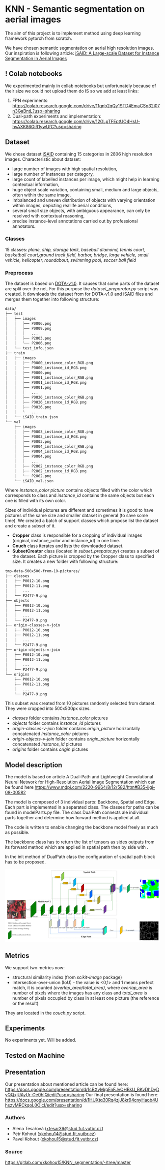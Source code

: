 # KNN - Semantic segmentation on aerial images

The aim of this project is to implement method using deep learning framework pytorch from scratch.

We have chosen semantic segmentation on aerial high resolution images. Our inspiration is following article:
 [iSAID: A Large-scale Dataset for Instance Segmentation in Aerial Images](https://openaccess.thecvf.com/content_CVPRW_2019/papers/DOAI/Zamir_iSAID_A_Large-scale_Dataset_for_Instance_Segmentation_in_Aerial_Images_CVPRW_2019_paper.pdf)

## ! Colab notebooks
We experimented mainly in collab notebooks but unfortunately because of their size we could not upload them do IS so we add at least links:
1. FPN experiments: https://colab.research.google.com/drive/11qnb2qQy1STD4EmaCSp32i07n3GaBntL?usp=sharing
2. Dual-path experiments and implementation: https://colab.research.google.com/drive/12GLgTFEptUO4HsU-hvAXK86OiR1ywUfC?usp=sharing

## Dataset
We chose dataset [iSAID](https://captain-whu.github.io/iSAID/) containing 15 categories in 2806 high resolution images.
Characteristic about dataset:
- large number of images with high spatial resolution,
- large number of instances per category,
- large count of labelled instances per image, which might help in learning contextual information,
- huge object scale variation, containing small, medium and large objects, often within the same image,
- Imbalanced and uneven distribution of objects with varying orientation within images, depicting reallife aerial conditions,
- several small size objects, with ambiguous appearance, can only be resolved with contextual reasoning,
- precise instance-level annotations carried out by professional annotators.

### Classes
15 classes: *plane, ship, storage tank, baseball diamond, tennis court, basketball court,ground track field, harbor, bridge, large vehicle, small vehicle, helicopter, roundabout, swimming pool, soccer ball field*

### Preprocess
The dataset is based on [DOTA-v1.0](https://captain-whu.github.io/DOTA/dataset.html). It causes that some parts of the dataset are split over the net.
For this purpose the *dataset_preparator.py* script was created. It downloads the dataset from for DOTA-v1.0 and iSAID files and merges them together into following structure:
```shell
data/
├── test
│   ├── images
│   │   ├── P0006.png
│   │   ├── P0009.png
│   │   │   ...
│   │   ├── P2803.png
│   │   └── P2806.png
│   └── test_info.json
├── train
│   ├── images
│   │   ├── P0000_instance_color_RGB.png
│   │   ├── P0000_instance_id_RGB.png
│   │   ├── P0000.png
│   │   ├── P0001_instance_color_RGB.png
│   │   ├── P0001_instance_id_RGB.png
│   │   ├── P0001.png
│   │   │   ...
│   │   ├── P0826_instance_color_RGB.png
│   │   ├── P0826_instance_id_RGB.png
│   │   ├── P0826.png
│   │   └   ...
│   └── iSAID_train.json
└── val
    ├── images
    │   ├── P0003_instance_color_RGB.png
    │   ├── P0003_instance_id_RGB.png
    │   ├── P0003.png
    │   ├── P0004_instance_color_RGB.png
    │   ├── P0004_instance_id_RGB.png
    │   ├── P0004.png
    │   │   ...
    │   ├── P2802_instance_color_RGB.png
    │   ├── P2802_instance_id_RGB.png
    │   └── P2802.png
    └── iSAID_val.json
```
Where *instance_color picture* contains objects filled with the color which corresponds to class and 
*instance_id* contains the same objects but each one is filled with its own color.

Sizes of individual pictures are different and sometimes it is good to have pictures of the same size and smaller dataset in general (to save some time). We created a batch of support classes
which propose list the dataset and create a subset of it.

- <b>Cropper</b> class is responsible for a cropping of individual images (original, instance_color and instance_id) in one time.
- <b>Couch</b> class iterates and lists the downloaded dataset.
- <b>SubsetCreator</b> class (located in *subset_prepator.py*) creates a subset of the dataset. Each picture is cropped by the Cropper class to 
      specified size. It creates a new folder with following structure:
```shell
tmp-data-500x500-from-10-pictures/
├── classes
│   ├── P0012-10.png
│   ├── P0012-11.png
│   │   ...
│   └── P2477-9.png
├── objects
│   ├── P0012-10.png
│   ├── P0012-11.png
│   │   ...
│   └── P2477-9.png
├── origin-classes-v-join
│   ├── P0012-10.png
│   ├── P0012-11.png
│   │   ...
│   └── P2477-9.png
├── origin-objects-v-join
│   ├── P0012-10.png
│   ├── P0012-11.png
│   │   ...
│   └── P2477-9.png
└── origins
    ├── P0012-10.png
    ├── P0012-11.png
    │   ...
    └── P2477-9.png
```
This subset was created from 10 pictures randomly selected from dataset. They were cropped into 500x500px sizes.
- *classes* folder contains *instance_color* pictures
- *objects* folder contains *instance_id* pictures
- *origin-classes-v-join* folder contains *origin_picture* horizontally concatenated *instance_color* pictures
- *origin-objects-v-join* folder contains *origin_picture* horizontally concatenated *instance_id* pictures
- *origins* folder contains *origin* pictures

## Model description

The model is based on article A Dual-Path and Lightweight Convolutional Neural Network for High-Resolution Aerial Image Segmentation which can be found here https://www.mdpi.com/2220-9964/8/12/582/htm#B35-ijgi-08-00582

The model is composed of 3 individual parts: Backbone, Spatial and Edge. Each part is implemented in a separated class. The classes for paths can be found in modelParts.py file. The class DualPath connects ale individual parts together and determine how forward method is applied at all. 

The code is written to enable changing the backbone model freely as much as possible. 

The backbone class has to return the list of tensors as sides outputs from its forward method which are applied in spatial path then by side with .

In the init method of DualPath class the configuration of spatial path block has to be proposed.

![MobileNetV2](img/mobilenetv2.png)

## Metrics
We support two metrics now:
- structural similarity index (from *scikit-image* package)
- Intersection-over-union (IoU) - the value is <0,1> and 1 means perfect match, it is counted *(overlap_area/total_area)*, where 
  *overlap_area* is number of pixels where the images has any class 
  and *total_area* is number of pixels occupied by class in at least 
  one picture (the reference or the result)
  
They are located in the *couch.py* script. 

## Experiments
No experiments yet. Will be added.

## Tested on Machine


## Presentation
Our presentation about mentioned article can be found here: https://docs.google.com/presentation/d/1cBXyMrgEnFJvOHBkU_BKvDhDyDyQQxjUAyUr-Oe0hIQ/edit?usp=sharing 
Our final presentation is found here: https://docs.google.com/presentation/d/1HUXtq30Rq4zjJ8kr94cnyHaob4UhszvMRCkqoL0OicI/edit?usp=sharing


### Authors
- Alena Tesařová (xtesar36@stud.fut.vutbr.cz)
- Petr Kohout (xkohou14@stud.fit.vutbr.cz)
- Pavel Kohout (xkohou15@stud.fit.vutbr.cz)

### Source
https://gitlab.com/xkohou15/KNN_segmentation/-/tree/master